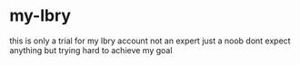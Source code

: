 # my-lbry
this is only a trial for my lbry account
not an expert just a noob
dont expect anything but trying hard to achieve my goal
